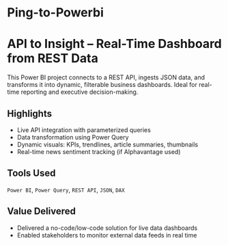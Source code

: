 # Ping-to-Powerbi
# API to Insight – Real-Time Dashboard from REST Data

This Power BI project connects to a REST API, ingests JSON data, and transforms it into dynamic, filterable business dashboards. Ideal for real-time reporting and executive decision-making.

## Highlights
- Live API integration with parameterized queries
- Data transformation using Power Query
- Dynamic visuals: KPIs, trendlines, article summaries, thumbnails
- Real-time news sentiment tracking (if Alphavantage used)

## Tools Used
`Power BI`, `Power Query`, `REST API`, `JSON`, `DAX`

## Value Delivered
- Delivered a no-code/low-code solution for live data dashboards
- Enabled stakeholders to monitor external data feeds in real time
